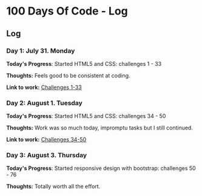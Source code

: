 # 100 Days Of Code - Log


## Log

### Day 1: July 31. Monday

**Today's Progress**: Started HTML5 and CSS: challenges 1 - 33

**Thoughts:** Feels good to be consistent at coding.

**Link to work:** [Challenges 1-33](https://codepen.io/Fucho/projects/public/)

### Day 2: August 1. Tuesday

**Today's Progress**: Started HTML5 and CSS: challenges 34 - 50

**Thoughts:** Work was so much today, impromptu tasks but I still continued.

**Link to work:** [Challenges 34-50](https://codepen.io/Fucho/projects/public/)

### Day 3: August 3. Thursday

**Today's Progress**: Started responsive design with bootstrap: challenges 50 - 76 

**Thoughts:** Totally worth all the effort.
